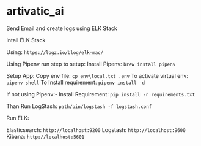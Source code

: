 # artivatic_ai

Send Email and create logs using ELK Stack

Intall ELK Stack

Using: `https://logz.io/blog/elk-mac/`

Using Pipenv run step to setup:
Install Pipenv: `brew install pipenv`

Setup App:
Copy env file: `cp env\local.txt .env`
To activate virtual env: `pipenv shell`
To Install requirement: `pipenv install -d`

If not using Pipenv:-
Install Requirement: `pip install -r requirements.txt`

Than Run LogStash:
`path/bin/logstash -f logstash.conf`

Run ELK:

Elasticsearch: `http://localhost:9200`
Logstash: `http://localhost:9600`
Kibana: `http://localhost:5601`
